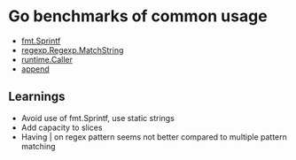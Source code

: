 # Go benchmarks of common usage

- [fmt.Sprintf](fmt/sprintf_test.go)
- [regexp.Regexp.MatchString](regexp/match_test.go)
- [runtime.Caller](runtime/caller_test.go)
- [append](slice/append_test.go)

## Learnings

- Avoid use of fmt.Sprintf, use static strings
- Add capacity to slices
- Having | on regex pattern seems not better compared to multiple pattern matching

